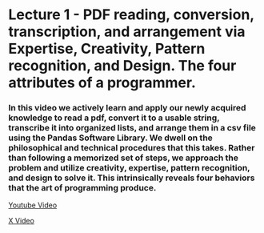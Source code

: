 # Lecture 1 - PDF reading, conversion, transcription, and arrangement via Expertise, Creativity, Pattern recognition, and Design. The four attributes of a programmer. 

### In this video we actively learn and apply our newly acquired knowledge to read a pdf, convert it to a usable string, transcribe it into organized lists, and arrange them in a csv file using the Pandas Software Library. We dwell on the philosophical and technical procedures that this takes. Rather than following a memorized set of steps, we approach the problem and utilize creativity, expertise, pattern recognition, and design to solve it. This intrinsically reveals four behaviors that the art of programming produce.

[Youtube Video](https://youtu.be/FsUx5ptjdq4?feature=shared)

[X Video](https://x.com/AlfaroDamiam/status/1891384627970953500)
